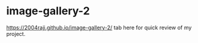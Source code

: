 # image-gallery-2
https://2004raji.github.io/image-gallery-2/ tab here for quick review of my project.
